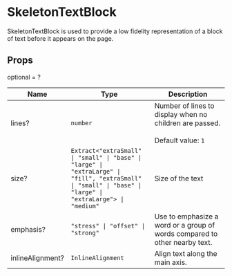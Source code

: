 # SkeletonTextBlock

SkeletonTextBlock is used to provide a low fidelity representation of a block of text before it appears on the page.

## Props
optional = ?

| Name | Type | Description |
| --- | --- | --- |
| lines? | <code>number</code> | Number of lines to display when no children are passed.<br /><br />Default value: <code>1</code> |
| size? | <code>Extract<<wbr>"extraSmall" &#124; "small" &#124; "base" &#124; "large" &#124; "extraLarge" &#124; "fill", "extraSmall" &#124; "small" &#124; "base" &#124; "large" &#124; "extraLarge"<wbr>> &#124; "medium"</code> | Size of the text  |
| emphasis? | <code>"stress" &#124; "offset" &#124; "strong"</code> | Use to emphasize a word or a group of words compared to other nearby text.  |
| inlineAlignment? | <code>InlineAlignment</code> | Align text along the main axis.  |